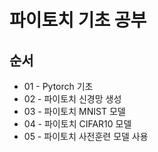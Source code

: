 # 파이토치 기초 공부

## 순서

* 01 - Pytorch 기초
* 02 - 파이토치 신경망 생성
* 03 - 파이토치 MNIST 모델
* 04 - 파이토치 CIFAR10 모델
* 05 - 파이토치 사전훈련 모델 사용

